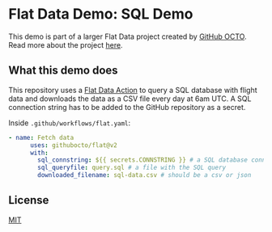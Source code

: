 # Flat Data Demo: SQL Demo

This demo is part of a larger Flat Data project created by [GitHub OCTO](https://octo.github.com/). Read more about the project [here](https://octo.github.com/blog/flat-data).

## What this demo does

This repository uses a [Flat Data Action](https://octo.github.com/blog/flat-data) to query a SQL database with flight data and downloads the data as a CSV file every day at 6am UTC. A SQL connection string has to be added to the GitHub repository as a secret.

Inside `.github/workflows/flat.yaml`:
```yaml
- name: Fetch data
      uses: githubocto/flat@v2
      with:
        sql_connstring: ${{ secrets.CONNSTRING }} # a SQL database connection string fetched as a GitHub secret
        sql_queryfile: query.sql # a file with the SQL query
        downloaded_filename: sql-data.csv # should be a csv or json
```

## License

[MIT](LICENSE)
